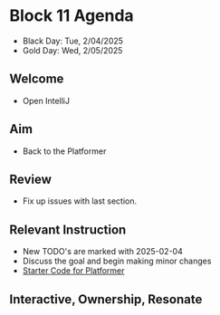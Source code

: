 
# Block 11 Agenda
- Black Day: Tue, 2/04/2025
- Gold Day: Wed, 2/05/2025

## Welcome

- Open IntelliJ

## Aim

- Back to the Platformer

## Review
- Fix up issues with last section.  

## Relevant Instruction

- New TODO's are marked with 2025-02-04
- Discuss the goal and begin making minor changes
- [Starter Code for Platformer](https://github.com/narmstro2020/Platformer_SEM_2/tree/master)

## Interactive, Ownership, Resonate